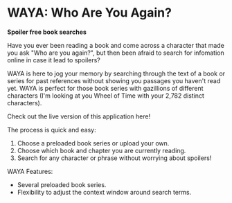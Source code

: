 # WAYA: Who Are You Again?
**Spoiler free book searches**

Have you ever been reading a book and come across a character that made you ask "Who are you again?", but then been afraid to search for infomation online in case it lead to spoilers?

WAYA is here to jog your memory by searching through the text of a book or series for past references without showing you passages you haven't read yet. WAYA is perfect for those book series with gazillions of different characters (I'm looking at you Wheel of Time with your 2,782 distinct characters). 

Check out the live version of this application here!

The process is quick and easy:
 1. Choose a preloaded book series or upload your own.
 2. Choose which book and chapter you are currently reading.
 3. Search for any character or phrase without worrying about spoilers!

WAYA Features:
 - Several preloaded book series.
 - Flexibility to adjust the context window around search terms.
